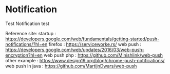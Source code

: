 # Notification
Test Notification
test

Reference site:
startup : https://developers.google.com/web/fundamentals/getting-started/push-notifications/?hl=en
firefox : https://serviceworke.rs/
web push : https://developers.google.com/web/updates/2016/03/web-push-encryption?hl=en
web push php : https://github.com/Minishlink/web-push
other example : https://www.design19.org/blog/chrome-push-notifications/
web push in java : https://github.com/MartijnDwars/web-push


